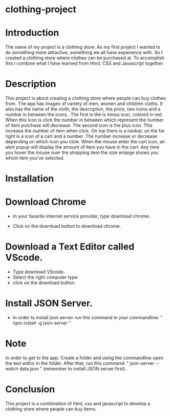 # clothing-project

# Introduction

The name of my project is a clothing store. As my first project I wanted to do something more attractive, something we all have experience with. So I created a clothing store where clothes can be purchased at. To accomplish this I combine what I have learned from Html, CSS and Javascript together.


# Description

This project is about creating a clothing store where people can buy clothes from. The app has images of variety of men, women and children cloths. It also has the name of the cloth, the description, the price, two icons and a number in between the icons . The first is the is minus icon, colored in red. When this icon is click the number in between which represent the number of item purchase will decrease. The second icon is the plus icon. This increase the number of item when click. On top there is a navbar, on the far right is a icon of a cart and a number. The number increase or decrease depending on which icon you click. When the mouse enter the cart icon, an alert popup will display the amount of item you have in the cart. Any time you hover the mouse over the shopping item the size enlarge shows you which item you've selected.

# Installation

# Download Chrome

- In your favarite internet service provider, type download chrome.

- Click on the download button to download chrome.

# Download a Text Editor called VScode.

- Type download VScode.
- Select the right computer type.
- click on the download button.

# Install JSON Server.

- In order to install json server run this command in your commandline: " npm install -g json-server "

# Note

In order to get to the app. Create a folder and using the commandline open the text editor in the folder. After that, run this command: " json-server --watch data.json " (remember to install JSON server first). 


# Conclusion

This project is a combination of html, css and javascript to develop a clothing store where people can buy items. 
